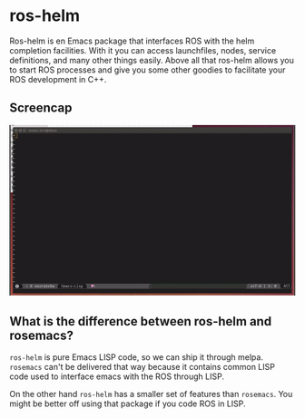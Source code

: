 
# ros-helm

Ros-helm is en Emacs package that interfaces ROS with the helm completion facilities.
With it you can access launchfiles, nodes, service definitions, and many other things
easily. Above all that ros-helm allows you to start ROS processes and give you some
other goodies to facilitate your ROS development in C++.

## Screencap

![Animated gif of ros-helm](/doc/screencap.gif)

## What is the difference between ros-helm and rosemacs?

`ros-helm` is pure Emacs LISP code, so we can ship it through melpa. `rosemacs` can't be
delivered that way because it contains common LISP code used to interface emacs with
the ROS through LISP.

On the other hand `ros-helm` has a smaller set of features than `rosemacs`. You might
be better off using that package if you code ROS in LISP.

